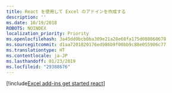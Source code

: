 ```yaml
---
title: React を使用して Excel のアドインを作成する
description: ''
ms.date: 10/19/2018
ROBOTS: NOINDEX
localization_priority: Priority
ms.openlocfilehash: 3a45dd0bcb0ba309e21a28e68fa175d088060678
ms.sourcegitcommit: d1aa7201820176ed986b9f00bb9c88e055906c77
ms.translationtype: HT
ms.contentlocale: ja-JP
ms.lasthandoff: 01/23/2019
ms.locfileid: "29388676"
---
```

[!include[Excel add-ins get started react](../includes/file-get-started-excel-react.md)]
